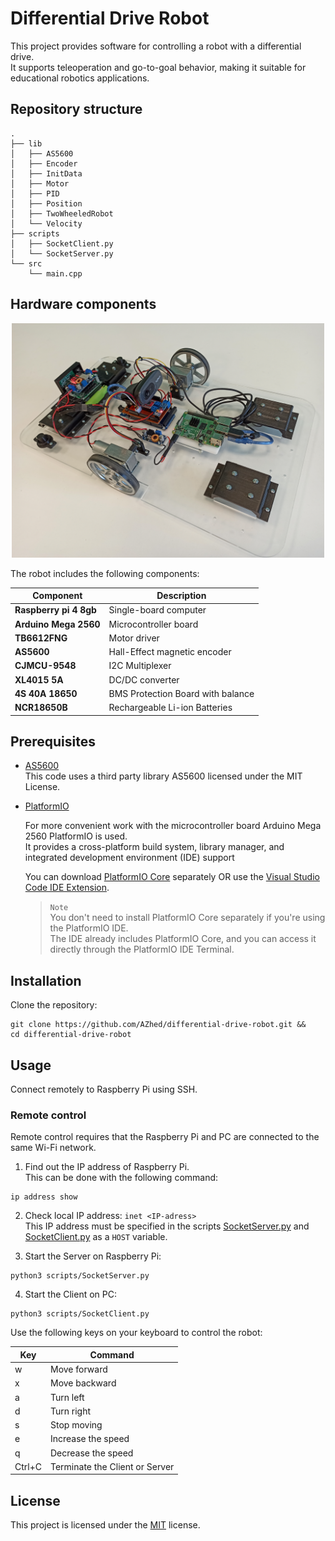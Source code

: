 

# Differential Drive Robot

This project provides software for controlling a robot with a differential drive.   
It supports teleoperation and go-to-goal behavior, making it suitable for educational robotics applications.

## Repository structure
```shell
.
├── lib
│   ├── AS5600
│   ├── Encoder
│   ├── InitData
│   ├── Motor
│   ├── PID
│   ├── Position
│   ├── TwoWheeledRobot
│   └── Velocity
├── scripts
│   ├── SocketClient.py
│   └── SocketServer.py
└── src
    └── main.cpp
```

<!-- Classes structure:  
<img src="img/classes.png" width="400"> -->

## Hardware components

<div align="center">
  <img src="img/differential-drive-robot.jpg" width="500">
</div>

The robot includes the following components:

|      **Component**     |        **Description**           |
| ---------------------- | -------------------------------- |
| **Raspberry pi 4 8gb** | Single-board computer            |
| **Arduino Mega 2560**  | Microcontroller board            |
| **TB6612FNG**          | Motor driver                     |
| **AS5600**             | Hall-Effect magnetic encoder     |
| **CJMCU-9548**         | I2C Multiplexer                  |
| **XL4015 5A**          | DC/DC converter                  |
| **4S 40A 18650**       | BMS Protection Board with balance|
| **NCR18650B**          | Rechargeable Li-ion Batteries    |

<!-- Below is the connection of all elements -->

## Prerequisites

- [AS5600](https://github.com/RobTillaart/AS5600)  
  This code uses a third party library AS5600 licensed under the MIT License.

- [PlatformIO](https://platformio.org/)

  For more convenient work with the microcontroller board Arduino Mega 2560 PlatformIO is used.  
  It provides a cross-platform build system, library manager, and integrated development environment (IDE) support

  You can download [PlatformIO Core](https://docs.platformio.org/en/latest/core/installation.html#piocore-install-shell-commands) separately OR use the [Visual Studio Code IDE Extension](https://platformio.org/install/ide?install=vscode).

  > `Note`   
  > You don't need to install PlatformIO Core separately if you're using the PlatformIO IDE.   
  > The IDE already includes PlatformIO Core, and you can access it directly through the PlatformIO IDE Terminal.

## Installation
Clone the repository:
```shell
git clone https://github.com/AZhed/differential-drive-robot.git &&
cd differential-drive-robot
```
## Usage

Connect remotely to Raspberry Pi using SSH.

### Remote control
Remote control requires that the Raspberry Pi and PC are connected to the same Wi-Fi network.

1. Find out the IP address of Raspberry Pi.   
  This can be done with the following command:
  ```shell
  ip address show
  ```

2. Check local IP address: `inet <IP-adress>`  
  This IP address must be specified in the scripts [SocketServer.py](/scripts/SocketServer.py) and [SocketClient.py](/scripts/SocketClient.py) as a `HOST` variable.

3. Start the Server on Raspberry Pi:
  ```shell
  python3 scripts/SocketServer.py
  ```

4. Start the Client on PC:
  ```shell
  python3 scripts/SocketClient.py
  ```

Use the following keys on your keyboard to control the robot:

| **Key** | **Command**                    |
|---------|--------------------------------|
| w       | Move forward                   |
| x       | Move backward                  |
| a       | Turn left                      |
| d       | Turn right                     |
| s       | Stop moving                    |
| e       | Increase the speed             |
| q       | Decrease the speed             |
| Ctrl+С  | Terminate the Сlient or Server |



## License

This project is licensed under the [MIT](./LICENSE) license.
